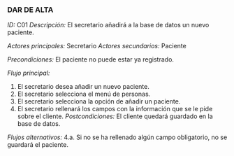 ### **DAR DE ALTA**
*ID:* C01	*Descripción:* El secretario añadirá a la base de datos un nuevo paciente.

*Actores principales:* Secretario	*Actores secundarios:* Paciente

*Precondiciones:*
El paciente no puede estar ya registrado.

*Flujo principal:*
1. El secretario desea añadir un nuevo paciente.
2. El secretario selecciona el menú de personas.
3. El secretario selecciona la opción de añadir un paciente.
4. El secretario rellenará los campos con la información que se le pide sobre el cliente.
*Postcondiciones:*
El cliente quedará guardado en la base de datos.

*Flujos alternativos:*
4.a. Si no se ha rellenado algún campo obligatorio, no se guardará el paciente.

